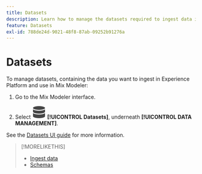 ```yaml
---
title: Datasets
description: Learn how to manage the datasets required to ingest data into Mix Modeler.
feature: Datasets
exl-id: 788de24d-9021-48f8-87ab-09252b91276a
---
```

# Datasets

To manage datasets, containing the data you want to ingest in Experience Platform and use in Mix Modeler:

1. Go to the Mix Modeler interface.

1. Select ![Data](../assets/icons/Data.svg) **[!UICONTROL Datasets]**, underneath **[!UICONTROL DATA MANAGEMENT]**. 

See the [Datasets UI guide](https://experienceleague.adobe.com/docs/experience-platform/catalog/datasets/user-guide.html?lang=en) for more information.

>[!MORELIKETHIS]
>
>* [Ingest data](overview.md)
>* [Schemas](schemas.md)
